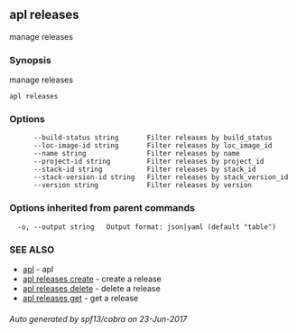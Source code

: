 ## apl releases

manage releases

### Synopsis


manage releases

```
apl releases
```

### Options

```
      --build-status string       Filter releases by build_status
      --loc-image-id string       Filter releases by loc_image_id
      --name string               Filter releases by name
      --project-id string         Filter releases by project_id
      --stack-id string           Filter releases by stack_id
      --stack-version-id string   Filter releases by stack_version_id
      --version string            Filter releases by version
```

### Options inherited from parent commands

```
  -o, --output string   Output format: json|yaml (default "table")
```

### SEE ALSO
* [apl](apl.md)	 - apl
* [apl releases create](apl_releases_create.md)	 - create a release
* [apl releases delete](apl_releases_delete.md)	 - delete a release
* [apl releases get](apl_releases_get.md)	 - get a release

###### Auto generated by spf13/cobra on 23-Jun-2017
